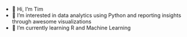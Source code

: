 - 👋 Hi, I’m Tim
- 👀 I’m interested in data analytics using Python and reporting insights through awesome visualizations
- 🌱 I’m currently learning R and Machine Learning
<!---
tjacruz47/tjacruz47 is a ✨ special ✨ repository because its `README.md` (this file) appears on your GitHub profile.
You can click the Preview link to take a look at your changes.
--->
